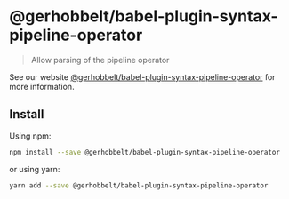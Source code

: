 # @gerhobbelt/babel-plugin-syntax-pipeline-operator

> Allow parsing of the pipeline operator

See our website [@gerhobbelt/babel-plugin-syntax-pipeline-operator](https://babeljs.io/docs/en/next/babel-plugin-syntax-pipeline-operator.html) for more information.

## Install

Using npm:

```sh
npm install --save @gerhobbelt/babel-plugin-syntax-pipeline-operator
```

or using yarn:

```sh
yarn add --save @gerhobbelt/babel-plugin-syntax-pipeline-operator
```
